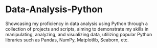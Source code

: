 # Data-Analysis-Python
Showcasing my proficiency in data analysis using Python through a collection of projects and scripts, aiming to demonstrate my skills in manipulating, analyzing, and visualizing data, utilizing popular Python libraries such as Pandas, NumPy, Matplotlib, Seaborn, etc.
